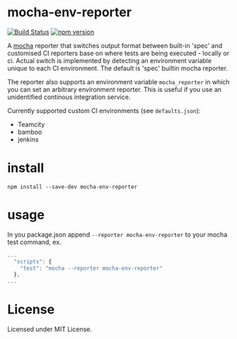 # mocha-env-reporter
[![Build Status](https://img.shields.io/travis/wix/mocha-env-reporter/master.svg?label=build%20status)](https://travis-ci.org/wix/mocha-env-reporter) [![npm version](https://badge.fury.io/js/mocha-env-reporter.svg)](https://badge.fury.io/js/mocha-env-reporter)

A [mocha](https://mochajs.org/) reporter that switches output format between built-in 'spec' and customised CI reporters base on where tests are being executed - locally or ci. Actual switch is implemented by detecting an environment variable unique to each CI environment. The default is 'spec' builtin mocha reporter.

The reporter also supports an environment variable `mocha_reporter` in which you can set an arbitrary environment reporter. This is useful if you use an unidentified continous integration service.

Currently supported custom CI environments (see ```defaults.json```):
 - Teamcity
 - bamboo
 - jenkins

# install

```
npm install --save-dev mocha-env-reporter
```

# usage

In you package.json append `--reporter mocha-env-reporter` to your mocha test command, ex.
  
```js
...
  "scripts": {
    "test": "mocha --reporter mocha-env-reporter"
  },
...
```


# License

Licensed under MIT License.
